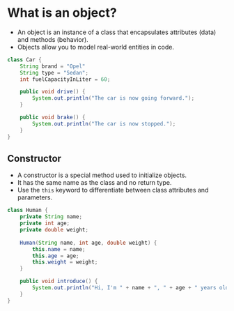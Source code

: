 # What is an object?

- An object is an instance of a class that encapsulates attributes (data) and methods (behavior).
- Objects allow you to model real-world entities in code.

```java
class Car {
    String brand = "Opel"
    String type = "Sedan";
    int fuelCapacityInLiter = 60;

    public void drive() {
        System.out.println("The car is now going forward.");
    }

    public void brake() {
        System.out.println("The car is now stopped.");
    }
}
```

## Constructor
- A constructor is a special method used to initialize objects.
- It has the same name as the class and no return type.
- Use the `this` keyword to differentiate between class attributes and parameters.

```java
class Human {
    private String name;
    private int age;
    private double weight;
    
    Human(String name, int age, double weight) {
        this.name = name;
        this.age = age;
        this.weight = weight;
    }

    public void introduce() {
        System.out.println("Hi, I'm " + name + ", " + age + " years old.");
    }
}
```
